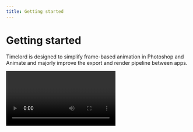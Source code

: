 ```yaml
---
title: Getting started
---
```


# Getting started

Timelord is designed to simplify frame-based animation in Photoshop and Animate and majorly improve the export and render pipeline between apps.

<Video url="https://www.youtube.com/embed/LkPIOF8Tmz0" aspect="1x1" />

<a href="http://battleaxe.co/timelord" class="nav-link action-button">Buy Timelord</a>

## Installation
<Install 
    extension 
    name="Timelord" 
    :hosts="['After Effects', 'Photoshop', 'Animate']"
/>

## License agreement

<eula
    name="Timelord" />